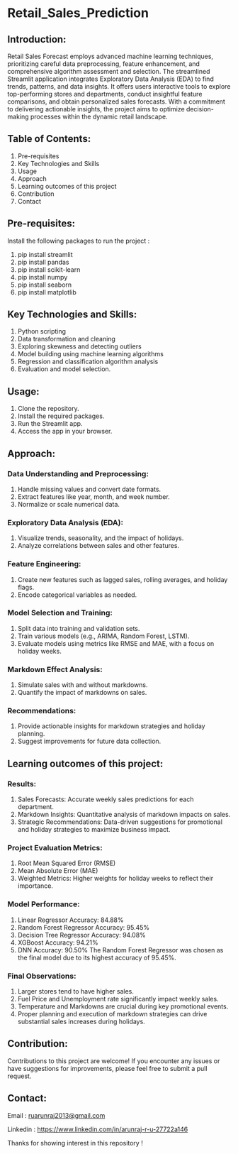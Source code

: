 # Retail_Sales_Prediction
## Introduction:
Retail Sales Forecast employs advanced machine learning techniques, prioritizing careful data preprocessing, feature enhancement, and comprehensive algorithm assessment and selection. The streamlined Streamlit application integrates Exploratory Data Analysis (EDA) to find trends, patterns, and data insights. It offers users interactive tools to explore top-performing stores and departments, conduct insightful feature comparisons, and obtain personalized sales forecasts. With a commitment to delivering actionable insights, the project aims to optimize decision-making processes within the dynamic retail landscape.

## Table of Contents:
1. Pre-requisites
2. Key Technologies and Skills
3. Usage
4. Approach
5. Learning outcomes of this project
6. Contribution
7. Contact

## Pre-requisites:
Install the following packages to run the project :
1. pip install streamlit
2. pip install pandas
3. pip install scikit-learn
4. pip install numpy
5. pip install seaborn
6. pip install matplotlib

## Key Technologies and Skills:
1. Python scripting 
2. Data transformation and cleaning
3. Exploring skewness and detecting outliers
4. Model building using machine learning algorithms
5. Regression and classification algorithm analysis
6. Evaluation and model selection.

## Usage:
1. Clone the repository.
2. Install the required packages.
3. Run the Streamlit app.
4. Access the app in your browser.

## Approach:
### Data Understanding and Preprocessing:
1. Handle missing values and convert date formats.
2. Extract features like year, month, and week number.
3. Normalize or scale numerical data.

### Exploratory Data Analysis (EDA):
1. Visualize trends, seasonality, and the impact of holidays.
2. Analyze correlations between sales and other features.

### Feature Engineering:
1. Create new features such as lagged sales, rolling averages, and holiday flags.
2. Encode categorical variables as needed.

### Model Selection and Training:
1. Split data into training and validation sets.
2. Train various models (e.g., ARIMA, Random Forest, LSTM).
3. Evaluate models using metrics like RMSE and MAE, with a focus on holiday weeks.

### Markdown Effect Analysis:
1. Simulate sales with and without markdowns.
2. Quantify the impact of markdowns on sales.

### Recommendations:
1. Provide actionable insights for markdown strategies and holiday planning.
2. Suggest improvements for future data collection.

## Learning outcomes of this project:
### Results:
1. Sales Forecasts: Accurate weekly sales predictions for each department.
2. Markdown Insights: Quantitative analysis of markdown impacts on sales.
3. Strategic Recommendations: Data-driven suggestions for promotional and holiday strategies to maximize business impact.

### Project Evaluation Metrics:
1. Root Mean Squared Error (RMSE)
2. Mean Absolute Error (MAE)
3. Weighted Metrics: Higher weights for holiday weeks to reflect their importance.

### Model Performance:
1. Linear Regressor Accuracy: 84.88%
2. Random Forest Regressor Accuracy: 95.45%
3. Decision Tree Regressor Accuracy: 94.08%
4. XGBoost Accuracy: 94.21%
5. DNN Accuracy: 90.50% The Random Forest Regressor was chosen as the final model due to its highest accuracy of 95.45%.

### Final Observations:
1. Larger stores tend to have higher sales.
2. Fuel Price and Unemployment rate significantly impact weekly sales.
3. Temperature and Markdowns are crucial during key promotional events.
4. Proper planning and execution of markdown strategies can drive substantial sales increases during holidays.

## Contribution:
Contributions to this project are welcome! If you encounter any issues or have suggestions for improvements, please feel free to submit a pull request.

## Contact:

Email : [ruarunraj2013@gmail.com](mailto:ruarunraj2013@gmail.com)

Linkedin : https://www.linkedin.com/in/arunraj-r-u-27722a146

Thanks for showing interest in this repository !

